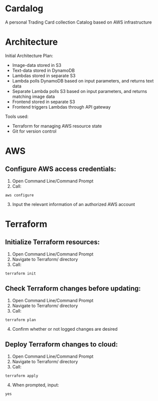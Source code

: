 # Cardalog
A personal Trading Card collection Catalog based on AWS infrastructure

# Architecture

Initial Architecture Plan:

- Image-data stored in S3
- Text-data stored in DynamoDB
- Lambdas stored in separate S3
- Lambda polls DynamoDB based on input parameters, and returns text data
- Separate Lambda polls S3 based on input parameters, and returns matching image data
- Frontend stored in separate S3
- Frontend triggers Lambdas through API gateway

Tools used:

- Terraform for managing AWS resource state
- Git for version control

# AWS

## Configure AWS access credentials:

1. Open Command Line/Command Prompt
2. Call:
```
aws configure
```
3. Input the relevant information of an authorized AWS account

# Terraform

## Initialize Terraform resources:

1. Open Command Line/Command Prompt
2. Navigate to Terraform/ directory
3. Call:
```
terraform init
```

## Check Terraform changes before updating:

1. Open Command Line/Command Prompt
2. Navigate to Terraform/ directory
3. Call:
```
terraform plan
```
4. Confirm whether or not logged changes are desired

## Deploy Terraform changes to cloud:

1. Open Command Line/Command Prompt
2. Navigate to Terraform/ directory
3. Call:
```
terraform apply
```
4. When prompted, input:
```
yes
```